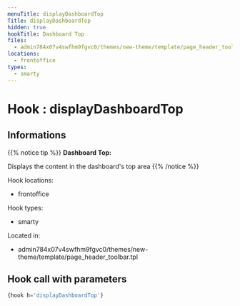 ```yaml
---
menuTitle: displayDashboardTop
Title: displayDashboardTop
hidden: true
hookTitle: Dashboard Top
files:
  - admin784x07v4swfhm9fgvc0/themes/new-theme/template/page_header_toolbar.tpl
locations:
  - frontoffice
types:
  - smarty
---
```


# Hook : displayDashboardTop

## Informations

{{% notice tip %}}
**Dashboard Top:** 

Displays the content in the dashboard's top area
{{% /notice %}}

Hook locations: 
  - frontoffice

Hook types: 
  - smarty

Located in: 
  - admin784x07v4swfhm9fgvc0/themes/new-theme/template/page_header_toolbar.tpl

## Hook call with parameters

```php
{hook h='displayDashboardTop'}
```
